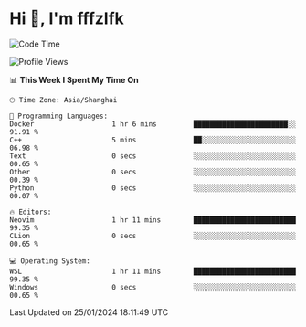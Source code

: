 # Hi 👋, I'm fffzlfk

<!--START_SECTION:waka-->
![Code Time](http://img.shields.io/badge/Code%20Time-643%20hrs%2033%20mins-blue)

![Profile Views](http://img.shields.io/badge/Profile%20Views-0-blue)

📊 **This Week I Spent My Time On** 

```text
🕑︎ Time Zone: Asia/Shanghai

💬 Programming Languages: 
Docker                   1 hr 6 mins         ███████████████████████░░   91.91 % 
C++                      5 mins              ██░░░░░░░░░░░░░░░░░░░░░░░   06.98 % 
Text                     0 secs              ░░░░░░░░░░░░░░░░░░░░░░░░░   00.65 % 
Other                    0 secs              ░░░░░░░░░░░░░░░░░░░░░░░░░   00.39 % 
Python                   0 secs              ░░░░░░░░░░░░░░░░░░░░░░░░░   00.07 % 

🔥 Editors: 
Neovim                   1 hr 11 mins        █████████████████████████   99.35 % 
CLion                    0 secs              ░░░░░░░░░░░░░░░░░░░░░░░░░   00.65 % 

💻 Operating System: 
WSL                      1 hr 11 mins        █████████████████████████   99.35 % 
Windows                  0 secs              ░░░░░░░░░░░░░░░░░░░░░░░░░   00.65 % 
```


 Last Updated on 25/01/2024 18:11:49 UTC
<!--END_SECTION:waka-->
